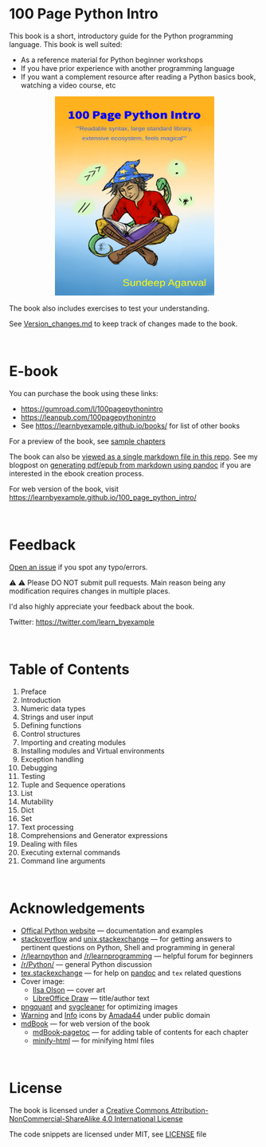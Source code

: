 # 100 Page Python Intro

This book is a short, introductory guide for the Python programming language. This book is well suited:

* As a reference material for Python beginner workshops
* If you have prior experience with another programming language
* If you want a complement resource after reading a Python basics book, watching a video course, etc

<p align="center">
    <img src="./images/py_intro.png" width="320px" height="400px" />
</p>

The book also includes exercises to test your understanding.

See [Version_changes.md](./Version_changes.md) to keep track of changes made to the book.

<br>

# E-book

You can purchase the book using these links:

* https://gumroad.com/l/100pagepythonintro
* https://leanpub.com/100pagepythonintro
* See https://learnbyexample.github.io/books/ for list of other books

For a preview of the book, see [sample chapters](./sample_chapters/100_page_python_intro_sample.pdf)

The book can also be [viewed as a single markdown file in this repo](./100_page_python_intro.md). See my blogpost on [generating pdf/epub from markdown using pandoc](https://learnbyexample.github.io/customizing-pandoc/) if you are interested in the ebook creation process.

For web version of the book, visit https://learnbyexample.github.io/100_page_python_intro/

<br>

# Feedback

[Open an issue](https://github.com/learnbyexample/100_page_python_intro/issues) if you spot any typo/errors.

:warning: :warning: Please DO NOT submit pull requests. Main reason being any modification requires changes in multiple places.

I'd also highly appreciate your feedback about the book.

Twitter: https://twitter.com/learn_byexample

<br>

# Table of Contents

1. Preface
2. Introduction
3. Numeric data types
4. Strings and user input
5. Defining functions
6. Control structures
7. Importing and creating modules
8. Installing modules and Virtual environments
9. Exception handling
10. Debugging
11. Testing
12. Tuple and Sequence operations
13. List
14. Mutability
15. Dict
16. Set
17. Text processing
18. Comprehensions and Generator expressions
19. Dealing with files
20. Executing external commands
21. Command line arguments

<br>

# Acknowledgements

* [Offical Python website](https://docs.python.org/3/) — documentation and examples
* [stackoverflow](https://stackoverflow.com/) and [unix.stackexchange](https://unix.stackexchange.com/) — for getting answers to pertinent questions on Python, Shell and programming in general
* [/r/learnpython](https://www.reddit.com/r/learnpython) and [/r/learnprogramming](https://www.reddit.com/r/learnprogramming) — helpful forum for beginners
* [/r/Python/](https://www.reddit.com/r/Python/) — general Python discussion
* [tex.stackexchange](https://tex.stackexchange.com/) — for help on [pandoc](https://github.com/jgm/pandoc/) and `tex` related questions
* Cover image:
    * [Ilsa Olson](https://ko-fi.com/profetessaoscura) — cover art
    * [LibreOffice Draw](https://www.libreoffice.org/discover/draw/) — title/author text
* [pngquant](https://pngquant.org/) and [svgcleaner](https://github.com/RazrFalcon/svgcleaner) for optimizing images
* [Warning](https://commons.wikimedia.org/wiki/File:Warning_icon.svg) and [Info](https://commons.wikimedia.org/wiki/File:Info_icon_002.svg) icons by [Amada44](https://commons.wikimedia.org/wiki/User:Amada44) under public domain
* [mdBook](https://github.com/rust-lang/mdBook) — for web version of the book
    * [mdBook-pagetoc](https://github.com/JorelAli/mdBook-pagetoc) — for adding table of contents for each chapter
    * [minify-html](https://github.com/wilsonzlin/minify-html) — for minifying html files

<br>

# License

The book is licensed under a [Creative Commons Attribution-NonCommercial-ShareAlike 4.0 International License](https://creativecommons.org/licenses/by-nc-sa/4.0/)

The code snippets are licensed under MIT, see [LICENSE](./LICENSE) file

